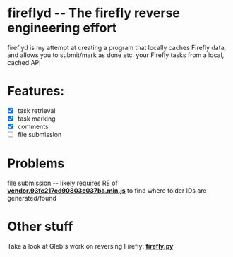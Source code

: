 # fireflyd -- The firefly reverse engineering effort

fireflyd is my attempt at creating a program that locally caches Firefly data, and allows you to submit/mark as done etc. your Firefly tasks from a local, cached API

# Features:

- [x] task retrieval
- [x] task marking
- [x] comments
- [ ] file submission

# Problems

file submission -- likely requires RE of [**vendor.93fe217cd90803c037ba.min.js**](https://github.com/Cvdcamilleri/fireflyd/blob/master/firefly_assets/vendor.93fe217cd90803c037ba.min.js)
to find where folder IDs are generated/found

# Other stuff

Take a look at Gleb's work on reversing Firefly:  [**firefly.py**](https://github.com/Gleb-ko/firefly.py)
